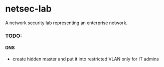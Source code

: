 # netsec-lab
A network security lab representing an enterprise network.

### TODO:
#### DNS
- create hidden master and put it into restricted VLAN only for IT admins
